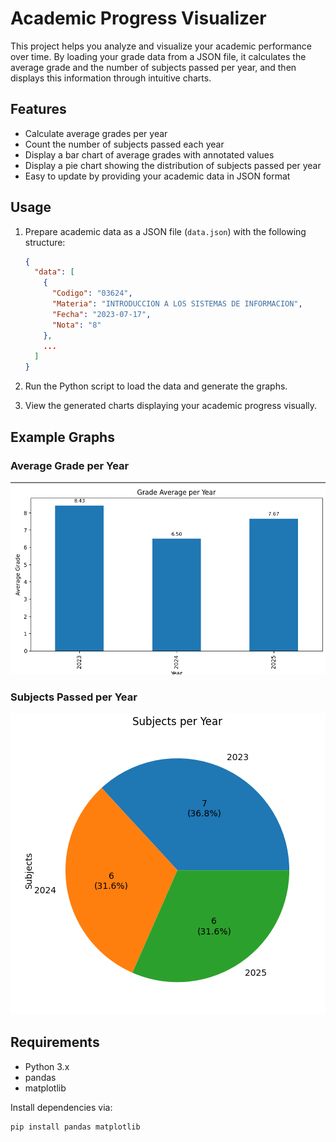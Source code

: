 # Academic Progress Visualizer

This project helps you analyze and visualize your academic performance over time. By loading your grade data from a JSON file, it calculates the average grade and the number of subjects passed per year, and then displays this information through intuitive charts.

## Features

- Calculate average grades per year
- Count the number of subjects passed each year
- Display a bar chart of average grades with annotated values
- Display a pie chart showing the distribution of subjects passed per year
- Easy to update by providing your academic data in JSON format

## Usage

1. Prepare academic data as a JSON file (`data.json`) with the following structure:

    ```json
    {
      "data": [
        {
          "Codigo": "03624",
          "Materia": "INTRODUCCION A LOS SISTEMAS DE INFORMACION",
          "Fecha": "2023-07-17",
          "Nota": "8"
        },
        ...
      ]
    }
    ```

2. Run the Python script to load the data and generate the graphs.

3. View the generated charts displaying your academic progress visually.

## Example Graphs

### Average Grade per Year

![Average Grade per Year](images/average_grade_per_year.png)

### Subjects Passed per Year

![Subjects Passed per Year](images/subjects_passed_per_year.png)

## Requirements

- Python 3.x
- pandas
- matplotlib

Install dependencies via:

```bash
pip install pandas matplotlib
